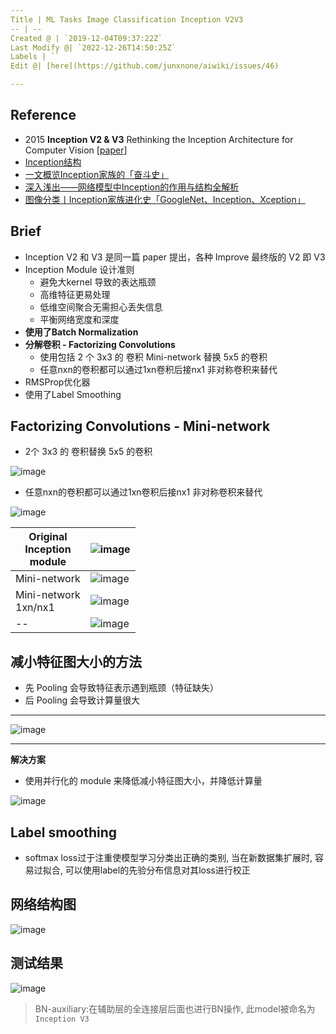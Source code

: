 ```yaml
---
Title | ML Tasks Image Classification Inception V2V3
-- | --
Created @ | `2019-12-04T09:37:22Z`
Last Modify @| `2022-12-26T14:50:25Z`
Labels | ``
Edit @| [here](https://github.com/junxnone/aiwiki/issues/46)

---
```

## Reference
- 2015 **Inception V2 & V3** Rethinking the Inception Architecture for Computer Vision [[paper](https://arxiv.org/pdf/1512.00567.pdf)]
- [Inception结构](https://baike.baidu.com/item/Inception%E7%BB%93%E6%9E%84/22761220?fr=aladdin)
- [一文概览Inception家族的「奋斗史」](https://www.chainnews.com/articles/727946354364.htm)
- [深入浅出——网络模型中Inception的作用与结构全解析](https://blog.csdn.net/u010402786/article/details/52433324)
- [图像分类丨Inception家族进化史「GoogleNet、Inception、Xception」](https://www.cnblogs.com/vincent1997/p/10920036.html)


## Brief
- Inception V2 和 V3 是同一篇 paper 提出，各种 Improve 最终版的 V2 即 V3
- Inception Module 设计准则
  - 避免大kernel 导致的表达瓶颈
  - 高维特征更易处理
  - 低维空间聚合无需担心丢失信息
  - 平衡网络宽度和深度
- **使用了Batch Normalization**
- **分解卷积 - Factorizing Convolutions**
  - 使用包括 2 个 3x3 的 卷积 Mini-network 替换 5x5 的卷积
  - 任意nxn的卷积都可以通过1xn卷积后接nx1 非对称卷积来替代
- RMSProp优化器
- 使用了Label Smoothing



## Factorizing Convolutions - Mini-network
- 2个 3x3 的 卷积替换 5x5 的卷积

![image](https://user-images.githubusercontent.com/2216970/70124424-be89a100-16af-11ea-8b2a-8c2204870e13.png)

- 任意nxn的卷积都可以通过1xn卷积后接nx1 非对称卷积来替代

![image](https://user-images.githubusercontent.com/2216970/70124469-d06b4400-16af-11ea-9279-209907d7c7ad.png)

Original<br>Inception<br>module | ![image](https://user-images.githubusercontent.com/2216970/70124542-fbee2e80-16af-11ea-9985-60d0457157c8.png)
-- | --
 Mini-network  | ![image](https://user-images.githubusercontent.com/2216970/70124560-07415a00-16b0-11ea-9c12-443d51975765.png)
Mini-network<br>1xn/nx1 | ![image](https://user-images.githubusercontent.com/2216970/70125459-c34f5480-16b1-11ea-8db8-80145a899531.png)
-- | ![image](https://user-images.githubusercontent.com/2216970/70127053-3f976700-16b5-11ea-9971-c60a20e0d0dc.png)


## 减小特征图大小的方法
- 先 Pooling 会导致特征表示遇到瓶颈（特征缺失）
- 后 Pooling 会导致计算量很大
--- 
![image](https://user-images.githubusercontent.com/2216970/70126330-c64b4480-16b3-11ea-9216-d0e5953bfdd9.png)

---
**解决方案**
- 使用并行化的 module 来降低减小特征图大小，并降低计算量

![image](https://user-images.githubusercontent.com/2216970/70126353-cf3c1600-16b3-11ea-9213-584d40899ea3.png)

## Label smoothing

- softmax loss过于注重使模型学习分类出正确的类别, 当在新数据集扩展时, 容易过拟合, 可以使用label的先验分布信息对其loss进行校正

## 网络结构图

![image](https://user-images.githubusercontent.com/2216970/70126736-951f4400-16b4-11ea-9cc9-ade1b253830e.png)

## 测试结果

![image](https://user-images.githubusercontent.com/2216970/70128624-293eda80-16b8-11ea-955f-09e9f4413115.png)
> BN-auxiliary:在辅助层的全连接层后面也进行BN操作, 此model被命名为 `Inception V3`

